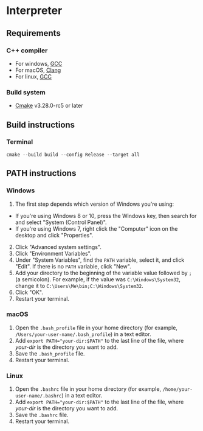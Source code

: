# Interpreter

## Requirements
### C++ compiler
 - For windows, [GCC](https://code.visualstudio.com/docs/cpp/config-mingw#_prerequisites)
 - For macOS, [Clang](https://code.visualstudio.com/docs/cpp/config-clang-mac#_prerequisites)
 - For linux, [GCC](https://code.visualstudio.com/docs/cpp/config-linux#_prerequisites)

### Build system
 - [Cmake](https://cmake.org/download/) v3.28.0-rc5 or later

## Build instructions
### Terminal
```
cmake --build build --config Release --target all
```

## PATH instructions

### Windows

1. The first step depends which version of Windows you're using:
  * If you're using Windows 8 or 10, press the Windows key, then search for and
    select "System (Control Panel)".
  * If you're using Windows 7, right click the "Computer" icon on the desktop
    and click "Properties".
2. Click "Advanced system settings".
3. Click "Environment Variables".
4. Under "System Variables", find the `PATH` variable, select it, and click
   "Edit". If there is no `PATH` variable, click "New".
5. Add your directory to the beginning of the variable value followed by `;` (a
   semicolon). For example, if the value was `C:\Windows\System32`, change it to
   `C:\Users\Me\bin;C:\Windows\System32`.
6. Click "OK".
7. Restart your terminal.

### macOS

1. Open the `.bash_profile` file in your home directory (for example,
   `/Users/your-user-name/.bash_profile`) in a text editor.
2. Add `export PATH="your-dir:$PATH"` to the last line of the file, where
   *your-dir* is the directory you want to add.
3. Save the `.bash_profile` file.
4. Restart your terminal.

### Linux

1. Open the `.bashrc` file in your home directory (for example,
   `/home/your-user-name/.bashrc`) in a text editor.
2. Add `export PATH="your-dir:$PATH"` to the last line of the file, where
   *your-dir* is the directory you want to add.
3. Save the `.bashrc` file.
4. Restart your terminal.
